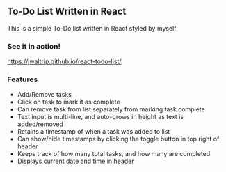 ## To-Do List Written in React

This is a simple To-Do list written in React styled by myself

### See it in action!
https://jwaltrip.github.io/react-todo-list/

### Features
* Add/Remove tasks
* Click on task to mark it as complete
* Can remove task from list separately from marking task complete
* Text input is multi-line, and auto-grows in height as text is added/removed
* Retains a timestamp of when a task was added to list
* Can show/hide timestamps by clicking the toggle button in top right of header
* Keeps track of how many total tasks, and how many are completed
* Displays current date and time in header